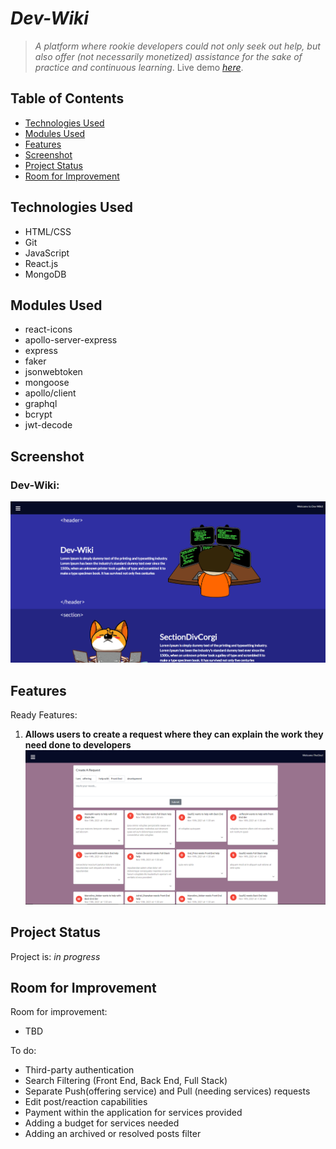 # _Dev-Wiki_
> _A platform where rookie developers could not only seek out help, but also offer (not necessarily monetized) assistance for the sake of practice and continuous learning_.
> Live demo [_here_](https://dev-wiki-io.herokuapp.com/). 

## Table of Contents
* [Technologies Used](#technologies-used)
* [Modules Used](#modules-used)
* [Features](#features)
* [Screenshot](#screenshot)
* [Project Status](#project-status)
* [Room for Improvement](#room-for-improvement)

## Technologies Used
- HTML/CSS
- Git
- JavaScript
- React.js
- MongoDB

## Modules Used
- react-icons
- apollo-server-express
- express
- faker
- jsonwebtoken
- mongoose
- apollo/client
- graphql
- bcrypt
- jwt-decode


## Screenshot
### Dev-Wiki:
![Main-screenshot](./assets/screenshot/main.png)


## Features
Ready Features:
1. **Allows users to create a request where they can explain the work they need done to developers**
     ![Request](./assets/screenshot/request.png)
 


## Project Status
Project is: _in progress_


## Room for Improvement
Room for improvement:
- TBD

To do:
- Third-party authentication
- Search Filtering (Front End, Back End, Full Stack)
- Separate Push(offering service) and Pull (needing services) requests
- Edit post/reaction capabilities
- Payment within the application for services provided
- Adding a budget for services needed
- Adding an archived or resolved posts filter

